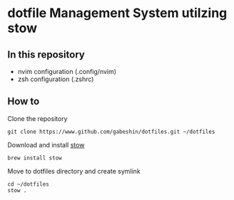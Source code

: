 # dotfile Management System utilzing stow

## In this repository

- nvim configuration (.config/nvim)
- zsh configuration (.zshrc)

## How to

Clone the repository

```terminal
git clone https://www.github.com/gabeshin/dotfiles.git ~/dotfiles
```

Download and install [stow](https://www.gnu.org/software/stow/)

```terminal
brew install stow
```

Move to dotfiles directory and create symlink

```terminal
cd ~/dotfiles
stow .
```

